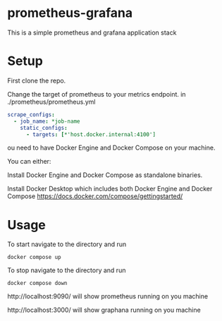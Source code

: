 # prometheus-grafana
This is a simple prometheus and grafana application stack

# Setup
First clone the repo.

Change the target of prometheus to your metrics endpoint. in ./prometheus/prometheus.yml
```yaml
scrape_configs:
  - job_name: *job-name
    static_configs:
      - targets: [*'host.docker.internal:4100']
```

ou need to have Docker Engine and Docker Compose on your machine.

You can either:

Install Docker Engine and Docker Compose as standalone binaries.

Install Docker Desktop which includes both Docker Engine and Docker Compose
https://docs.docker.com/compose/gettingstarted/

# Usage
To start navigate to the directory and run
```shell
docker compose up
```

To stop navigate to the directory and run
```shell
docker compose down
```


http://localhost:9090/ will show prometheus running on you machine

http://localhost:3000/ will show graphana running on you machine
